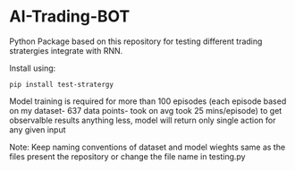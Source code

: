 # AI-Trading-BOT
 
Python Package based on this repository for testing different trading stratergies integrate with RNN.


Install using:

`pip install test-stratergy`


Model training is required for more than 100 episodes (each episode based on my dataset- 637 data points- took on avg took 25 mins/episode) to get observalble results anything less, model will return only single action for any given input

Note: Keep naming conventions of dataset and model wieghts same as the files present the repository or change the file name in testing.py 
